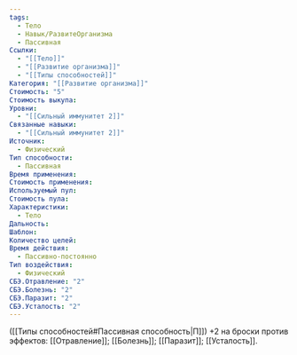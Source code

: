 ```yaml
---
tags:
  - Тело
  - Навык/РазвитеОрганизма
  - Пассивная
Ссылки:
  - "[[Тело]]"
  - "[[Развитие организма]]"
  - "[[Типы способностей]]"
Категория: "[[Развитие организма]]"
Стоимость: "5"
Стоимость выкупа: 
Уровни:
  - "[[Сильный иммунитет 2]]"
Связанные навыки:
  - "[[Сильный иммунитет 2]]"
Источник:
  - Физический
Тип способности:
  - Пассивная
Время применения: 
Стоимость применения: 
Используемый пул: 
Стоимость пула: 
Характеристики:
  - Тело
Дальность: 
Шаблон: 
Количество целей: 
Время действия:
  - Пассивно-постоянно
Тип воздействия:
  - Физический
СБЭ.Отравление: "2"
СБЭ.Болезнь: "2"
СБЭ.Паразит: "2"
СБЭ.Усталость: "2"
---
```

([[Типы способностей#Пассивная способность|П]]) +2 на броски против эффектов: [[Отравление]]; [[Болезнь]]; [[Паразит]]; [[Усталость]].